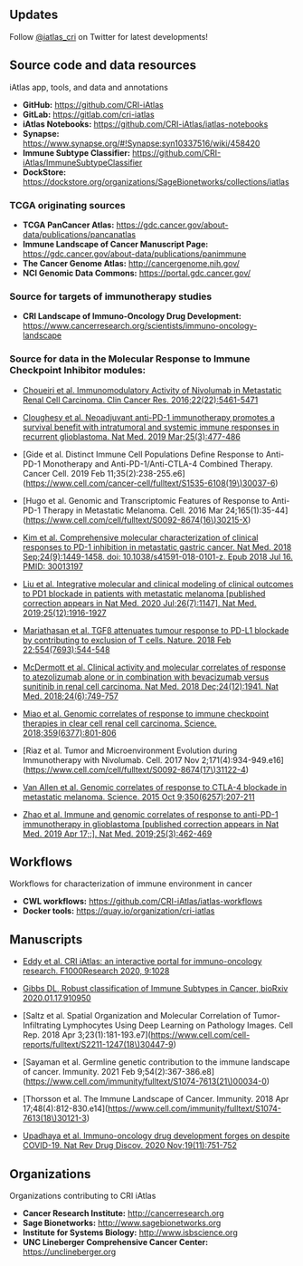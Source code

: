 ## Updates

Follow [@iatlas_cri](https://twitter.com/iatlas_cri) on Twitter for latest developments!

## Source code and data resources
iAtlas app, tools, and data and annotations

+ **GitHub:** https://github.com/CRI-iAtlas
+ **GitLab:** https://gitlab.com/cri-iatlas
+ **iAtlas Notebooks:** https://github.com/CRI-iAtlas/iatlas-notebooks
+ **Synapse:** https://www.synapse.org/#!Synapse:syn10337516/wiki/458420
+ **Immune Subtype Classifier:** https://github.com/CRI-iAtlas/ImmuneSubtypeClassifier
+ **DockStore:** https://dockstore.org/organizations/SageBionetworks/collections/iatlas

### TCGA originating sources

+ **TCGA PanCancer Atlas:** https://gdc.cancer.gov/about-data/publications/pancanatlas
+ **Immune Landscape of Cancer Manuscript Page:** https://gdc.cancer.gov/about-data/publications/panimmune
+ **The Cancer Genome Atlas:** http://cancergenome.nih.gov/
+ **NCI Genomic Data Commons:** https://portal.gdc.cancer.gov/

### Source for targets of immunotherapy studies

+ **CRI Landscape of Immuno-Oncology Drug Development:** https://www.cancerresearch.org/scientists/immuno-oncology-landscape

### Source for data in the Molecular Response to Immune Checkpoint Inhibitor modules:

* [Choueiri et al. Immunomodulatory Activity of Nivolumab in Metastatic Renal Cell Carcinoma. Clin Cancer Res. 2016;22(22):5461-5471](https://www.ncbi.nlm.nih.gov/pmc/articles/PMC5106340/)

* [Cloughesy et al. Neoadjuvant anti-PD-1 immunotherapy promotes a survival benefit with intratumoral and systemic immune responses in recurrent glioblastoma. Nat Med. 2019 Mar;25(3):477-486](https://doi.org/10.1038/s41591-018-0337-7)

* [Gide et al. Distinct Immune Cell Populations Define Response to Anti-PD-1 Monotherapy and Anti-PD-1/Anti-CTLA-4 Combined Therapy. Cancer Cell. 2019 Feb 11;35(2):238-255.e6](https://www.cell.com/cancer-cell/fulltext/S1535-6108(19\)30037-6)

* [Hugo et al. Genomic and Transcriptomic Features of Response to Anti-PD-1 Therapy in Metastatic Melanoma. Cell. 2016 Mar 24;165(1):35-44](https://www.cell.com/cell/fulltext/S0092-8674(16\)30215-X)

* [Kim et al. Comprehensive molecular characterization of clinical responses to PD-1 inhibition in metastatic gastric cancer. Nat Med. 2018 Sep;24(9):1449-1458. doi: 10.1038/s41591-018-0101-z. Epub 2018 Jul 16. PMID: 30013197](https://pubmed.ncbi.nlm.nih.gov/30013197/)

* [Liu et al. Integrative molecular and clinical modeling of clinical outcomes to PD1 blockade in patients with metastatic melanoma [published correction appears in Nat Med. 2020 Jul;26(7):1147]. Nat Med. 2019;25(12):1916-1927](https://www.ncbi.nlm.nih.gov/pmc/articles/PMC6898788/)

* [Mariathasan et al. TGFβ attenuates tumour response to PD-L1 blockade by contributing to exclusion of T cells. Nature. 2018 Feb 22;554(7693):544-548](https://doi.org/10.1038/nature25501)

* [McDermott et al. Clinical activity and molecular correlates of response to atezolizumab alone or in combination with bevacizumab versus sunitinib in renal cell carcinoma. Nat Med.  2018 Dec;24(12):1941. Nat Med. 2018;24(6):749-757](https://www.ncbi.nlm.nih.gov/pmc/articles/PMC6721896/)

* [Miao et al. Genomic correlates of response to immune checkpoint therapies in clear cell renal cell carcinoma. Science. 2018;359(6377):801-806](https://www.ncbi.nlm.nih.gov/pmc/articles/PMC6035749/)

* [Riaz et al. Tumor and Microenvironment Evolution during Immunotherapy with Nivolumab. Cell. 2017 Nov 2;171(4):934-949.e16](https://www.cell.com/cell/fulltext/S0092-8674(17\)31122-4)

* [Van Allen et al. Genomic correlates of response to CTLA-4 blockade in metastatic melanoma. Science. 2015 Oct 9;350(6257):207-211](https://pubmed.ncbi.nlm.nih.gov/26359337/)

* [Zhao et al. Immune and genomic correlates of response to anti-PD-1 immunotherapy in glioblastoma [published correction appears in Nat Med. 2019 Apr 17;:]. Nat Med. 2019;25(3):462-469](https://www.ncbi.nlm.nih.gov/pmc/articles/PMC6810613/)

## Workflows
Workflows for characterization of immune environment in cancer

+ **CWL workflows:** https://github.com/CRI-iAtlas/iatlas-workflows
+ **Docker tools:** https://quay.io/organization/cri-iatlas

## Manuscripts

+ [Eddy et al. CRI iAtlas: an interactive portal for immuno-oncology research. F1000Research 2020, 9:1028](https://f1000research.com/articles/9-1028/v1)

+ [Gibbs DL, Robust classification of Immune Subtypes in Cancer, bioRxiv 2020.01.17.910950](https://www.biorxiv.org/content/10.1101/2020.01.17.910950v1)

+ [Saltz et al. Spatial Organization and Molecular Correlation of Tumor-Infiltrating Lymphocytes Using Deep Learning on Pathology Images. Cell Rep. 2018 Apr 3;23(1):181-193.e7](https://www.cell.com/cell-reports/fulltext/S2211-1247(18\)30447-9)

+ [Sayaman et al. Germline genetic contribution to the immune landscape of cancer. Immunity. 2021 Feb 9;54(2):367-386.e8](https://www.cell.com/immunity/fulltext/S1074-7613(21\)00034-0)

+ [Thorsson et al. The Immune Landscape of Cancer. Immunity. 2018 Apr 17;48(4):812-830.e14](https://www.cell.com/immunity/fulltext/S1074-7613(18\)30121-3)

+ [Upadhaya et al. Immuno-oncology drug development forges on despite COVID-19. Nat Rev Drug Discov. 2020 Nov;19(11):751-752](https://www.nature.com/articles/d41573-020-00166-1)

## Organizations
Organizations contributing to CRI iAtlas

+ **Cancer Research Institute:** http://cancerresearch.org
+ **Sage Bionetworks:** http://www.sagebionetworks.org
+ **Institute for Systems Biology:** http://www.isbscience.org
+ **UNC Lineberger Comprehensive Cancer Center:** https://unclineberger.org

